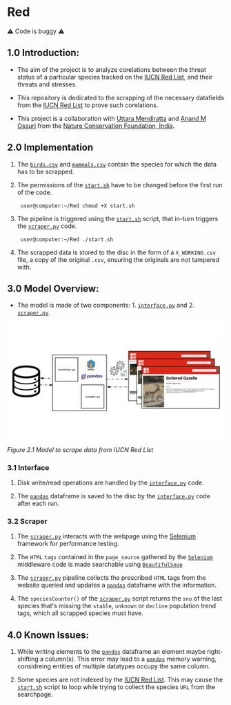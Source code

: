 # Red

:warning: Code is buggy :warning:

## 1.0 Introduction:

+ The aim of the project is to analyze corelations between the threat status of a particular species tracked on the [IUCN Red List](https://www.iucnredlist.org/ "IUCN Red List"), and their threats and stresses.

+ This repository is dedicated to the scrapping of the necessary datafields from the [IUCN Red List](https://www.iucnredlist.org/ "IUCN Red List") to prove such corelations.

+ This project is a collaboration with [Uttara Mendiratta](https://www.researchgate.net/profile/Uttara_Mendiratta "Uttara") and [Anand M Ossuri](https://www.ncf-india.org/author/675623/anand-osuri-2 "Anand") from the [Nature Conservation Foundation, India](http://ncf-india.org/ "NCF-India").

## 2.0 Implementation

1. The [```birds.csv```](https://github.com/SarthakJShetty/Red/tree/master/data/birds.csv) and [```mammals.csv```]((https://github.com/SarthakJShetty/Red/tree/master/data/mammals.csv)) contain the species for which the data has to be scrapped.

2. The permissions of the [```start.sh```](https://github.com/SarthakJShetty/Red/blob/master/start.sh) have to be changed before the first run of the code.

        user@computer:~/Red chmod +X start.sh

3. The pipeline is triggered using the [```start.sh```](https://github.com/SarthakJShetty/Red/blob/master/start.sh) script, that in-turn triggers the [```scraper.py```](https://github.com/SarthakJShetty/Red/tree/master/scraper.py) code.

        user@computer:~/Red ./start.sh

4. The scrapped data is stored to the disc in the form of a ```X_WORKING.csv``` file, a copy of the original ```.csv```, ensuring the originals are not tampered with.

## 3.0 Model Overview:

+ The model is made of two components: 1. [```interface.py```](https://github.com/SarthakJShetty/Red/tree/master/interface.py) and 2. [```scraper.py```](https://github.com/SarthakJShetty/Red/tree/master/scraper.py).

![alt text](assets/RedPipeline.png "Scrapping Pipeline")
<i>Figure 2.1 Model to scrape data from IUCN Red List</i>

### 3.1 Interface

1. Disk write/read operations are handled by the [```interface.py```](https://github.com/SarthakJShetty/Red/tree/master/interface.py) code.

2. The [```pandas```](https://pandas.pydata.org/) dataframe is saved to the disc by the [```interface.py```](https://github.com/SarthakJShetty/Red/tree/master/interface.py) code after each run.

### 3.2 Scraper

1. The [```scraper.py```](https://github.com/SarthakJShetty/Red/tree/master/scraper.py) interacts with the webpage using the [Selenium](https://www.selenium.dev/) framework for performance testing. 

2. The ```HTML``` ```tags``` contained in the ```page_source``` gathered by the [```Selenium```](https://www.selenium.dev/) middleware code is made searchable using [```BeautifulSoup```](https://www.crummy.com/software/BeautifulSoup/)

3. The [```scraper.py```](https://github.com/SarthakJShetty/Red/tree/master/scraper.py) pipeline collects the prescribed ```HTML``` tags from the website queried and updates a [```pandas```](https://pandas.pydata.org/) dataframe with the information.

4. The ```speciesCounter()``` of the [```scraper.py```](https://github.com/SarthakJShetty/Red/tree/master/scraper.py) script returns the ```sno``` of the last species that's missing the ```stable```, ```unknown``` or ```decline``` population trend tags, which all scrapped species must have.

## 4.0 Known Issues:

1. While writing elements to the [```pandas```](https://pandas.pydata.org/) dataframe an element maybe right-shifting a column(s). This error may lead to a [```pandas```](https://pandas.pydata.org/) memory warning, considreing entities of multiple datatypes occupy the same column.

2. Some species are not indexed by the [IUCN Red List](https://www.iucnredlist.org/ "IUCN Red List"). This may cause the [```start.sh```](https://github.com/SarthakJShetty/Red/blob/master/start.sh) script to loop while trying to collect the species ```URL``` from the searchpage.